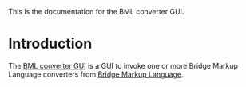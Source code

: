 This is the documentation for the BML converter GUI.

# Introduction

The [BML converter GUI](https://github.com/gpaulissen/bml-converter) is a
GUI to invoke one or more Bridge Markup Language converters from [Bridge Markup Language](https://gpaulissen.github.io/bml).

